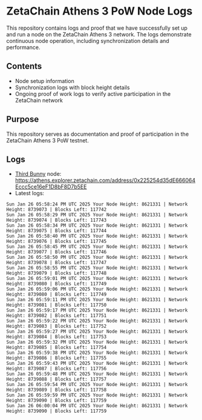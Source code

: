 # ZetaChain Athens 3 PoW Node Logs
This repository contains logs and proof that we have successfully set up and run a node on the ZetaChain Athens 3 network. The logs demonstrate continuous node operation, including synchronization details and performance.

## Contents
- Node setup information
- Synchronization logs with block height details
- Ongoing proof of work logs to verify active participation in the ZetaChain network

## Purpose
This repository serves as documentation and proof of participation in the ZetaChain Athens 3 PoW testnet.

## Logs

- [Third Bunny](https://thirdbunny.xyz/) node: https://athens.explorer.zetachain.com/address/0x225254d35dE666064Eccc5ce16eF1D8bF8D7b5EE
- Latest logs:
```
Sun Jan 26 05:58:24 PM UTC 2025 Your Node Height: 8621331 | Network Height: 8739073 | Blocks Left: 117742
Sun Jan 26 05:58:29 PM UTC 2025 Your Node Height: 8621331 | Network Height: 8739074 | Blocks Left: 117743
Sun Jan 26 05:58:34 PM UTC 2025 Your Node Height: 8621331 | Network Height: 8739075 | Blocks Left: 117744
Sun Jan 26 05:58:40 PM UTC 2025 Your Node Height: 8621331 | Network Height: 8739076 | Blocks Left: 117745
Sun Jan 26 05:58:45 PM UTC 2025 Your Node Height: 8621331 | Network Height: 8739077 | Blocks Left: 117746
Sun Jan 26 05:58:50 PM UTC 2025 Your Node Height: 8621331 | Network Height: 8739078 | Blocks Left: 117747
Sun Jan 26 05:58:55 PM UTC 2025 Your Node Height: 8621331 | Network Height: 8739079 | Blocks Left: 117748
Sun Jan 26 05:59:01 PM UTC 2025 Your Node Height: 8621331 | Network Height: 8739080 | Blocks Left: 117749
Sun Jan 26 05:59:06 PM UTC 2025 Your Node Height: 8621331 | Network Height: 8739080 | Blocks Left: 117749
Sun Jan 26 05:59:11 PM UTC 2025 Your Node Height: 8621331 | Network Height: 8739081 | Blocks Left: 117750
Sun Jan 26 05:59:17 PM UTC 2025 Your Node Height: 8621331 | Network Height: 8739082 | Blocks Left: 117751
Sun Jan 26 05:59:22 PM UTC 2025 Your Node Height: 8621331 | Network Height: 8739083 | Blocks Left: 117752
Sun Jan 26 05:59:27 PM UTC 2025 Your Node Height: 8621331 | Network Height: 8739084 | Blocks Left: 117753
Sun Jan 26 05:59:32 PM UTC 2025 Your Node Height: 8621331 | Network Height: 8739085 | Blocks Left: 117754
Sun Jan 26 05:59:38 PM UTC 2025 Your Node Height: 8621331 | Network Height: 8739086 | Blocks Left: 117755
Sun Jan 26 05:59:43 PM UTC 2025 Your Node Height: 8621331 | Network Height: 8739087 | Blocks Left: 117756
Sun Jan 26 05:59:48 PM UTC 2025 Your Node Height: 8621331 | Network Height: 8739088 | Blocks Left: 117757
Sun Jan 26 05:59:54 PM UTC 2025 Your Node Height: 8621331 | Network Height: 8739089 | Blocks Left: 117758
Sun Jan 26 05:59:59 PM UTC 2025 Your Node Height: 8621331 | Network Height: 8739090 | Blocks Left: 117759
Sun Jan 26 06:00:04 PM UTC 2025 Your Node Height: 8621331 | Network Height: 8739090 | Blocks Left: 117759
```
